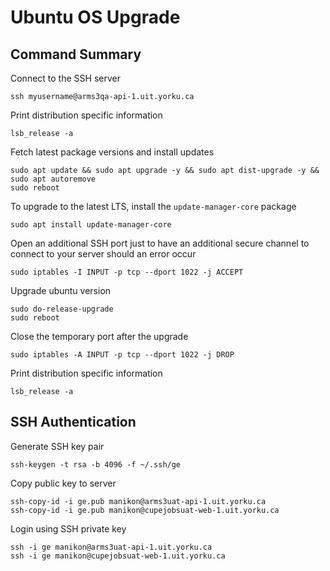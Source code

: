 # Ubuntu OS Upgrade

## Command Summary

Connect to the SSH server
```commandline
ssh myusername@arms3qa-api-1.uit.yorku.ca
```
Print distribution specific information
```commandline
lsb_release -a
```

Fetch latest package versions and install updates
```commandline
sudo apt update && sudo apt upgrade -y && sudo apt dist-upgrade -y && sudo apt autoremove
sudo reboot
```

To upgrade to the latest LTS, install the `update-manager-core` package
```commandline
sudo apt install update-manager-core
```

Open an additional SSH port just to have an additional secure channel to connect to your server should an error occur
```commandline
sudo iptables -I INPUT -p tcp --dport 1022 -j ACCEPT
```

Upgrade ubuntu version
```commandline
sudo do-release-upgrade
sudo reboot
```

Close the temporary port after the upgrade
```commandline
sudo iptables -A INPUT -p tcp --dport 1022 -j DROP
```

Print distribution specific information
```commandline
lsb_release -a
```

## SSH Authentication
Generate SSH key pair
```commandline
ssh-keygen -t rsa -b 4096 -f ~/.ssh/ge
```

Copy public key to server
```commandline
ssh-copy-id -i ge.pub manikon@arms3uat-api-1.uit.yorku.ca
ssh-copy-id -i ge.pub manikon@cupejobsuat-web-1.uit.yorku.ca
```

Login using SSH private key
```commandline
ssh -i ge manikon@arms3uat-api-1.uit.yorku.ca
ssh -i ge manikon@cupejobsuat-web-1.uit.yorku.ca
```
